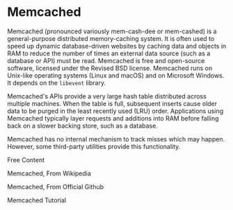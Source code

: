 # Memcached

Memcached (pronounced variously mem-cash-dee or mem-cashed) is a general-purpose distributed memory-caching system. It is often used to speed up dynamic database-driven websites by caching data and objects in RAM to reduce the number of times an external data source (such as a database or API) must be read. Memcached is free and open-source software, licensed under the Revised BSD license. Memcached runs on Unix-like operating systems (Linux and macOS) and on Microsoft Windows. It depends on the `libevent` library.

Memcached's APIs provide a very large hash table distributed across multiple machines. When the table is full, subsequent inserts cause older data to be purged in the least recently used (LRU) order. Applications using Memcached typically layer requests and additions into RAM before falling back on a slower backing store, such as a database.

Memcached has no internal mechanism to track misses which may happen. However, some third-party utilities provide this functionality.

<ResourceGroupTitle>Free Content</ResourceGroupTitle>

<BadgeLink colorScheme='yellow' badgeText='Read' href='https://en.wikipedia.org/wiki/Memcached'>Memcached, From Wikipedia</BadgeLink>

<BadgeLink colorScheme='yellow' badgeText='Read' href='https://github.com/memcached/memcached#readme'>Memcached, From Official Github</BadgeLink>

<BadgeLink colorScheme='green' badgeText='Course' href='https://www.tutorialspoint.com/memcached/index.htm'>Memcached Tutorial</BadgeLink>
